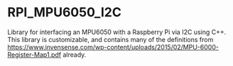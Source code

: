 # RPI_MPU6050_I2C
Library for interfacing an MPU6050 with a Raspberry Pi via I2C using C++. This library is customizable, and contains many of the definitions from https://www.invensense.com/wp-content/uploads/2015/02/MPU-6000-Register-Map1.pdf already.

